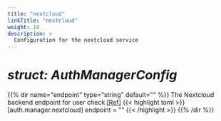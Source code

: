 ```yaml
---
title: "nextcloud"
linkTitle: "nextcloud"
weight: 10
description: >
  Configuration for the nextcloud service
---
```


# _struct: AuthManagerConfig_

{{% dir name="endpoint" type="string" default="" %}}
The Nextcloud backend endpoint for user check [[Ref]](https://github.com/cs3org/reva/tree/master/pkg/auth/manager/nextcloud/nextcloud.go#L51)
{{< highlight toml >}}
[auth.manager.nextcloud]
endpoint = ""
{{< /highlight >}}
{{% /dir %}}

